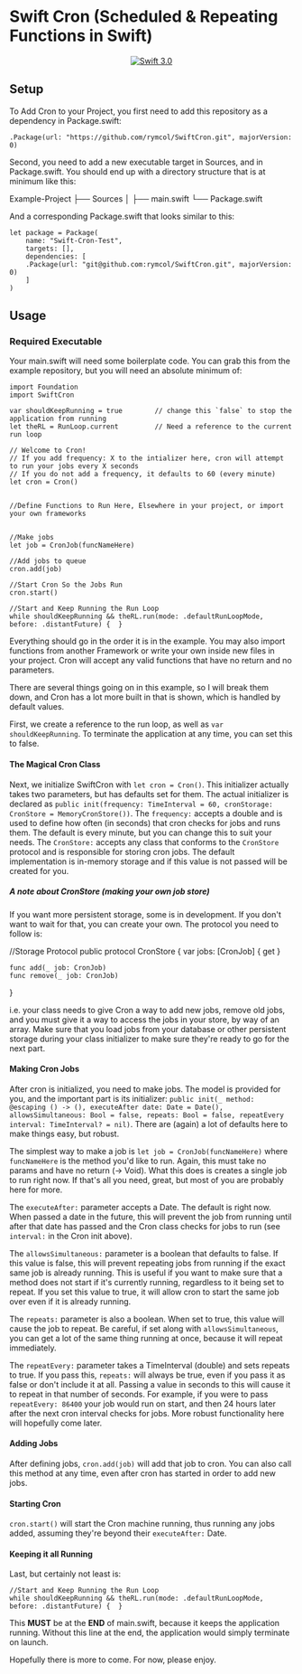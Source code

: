 # Swift Cron (Scheduled & Repeating Functions in Swift)

<p align="center">
    <a href="https://developer.apple.com/swift/" target="_blank">
        <img src="https://img.shields.io/badge/Swift-3.0-orange.svg?style=flat" alt="Swift 3.0">
    </a>
</p>

## Setup

To Add Cron to your Project, you first need to add this repository as a dependency in Package.swift:

```
.Package(url: "https://github.com/rymcol/SwiftCron.git", majorVersion: 0)
```

Second, you need to add a new executable target in Sources, and in Package.swift. You should end up with a directory structure that is at minimum like this:

Example-Project
├── Sources
│   ├── main.swift
└── Package.swift

And a corresponding Package.swift that looks similar to this:

```
let package = Package(
    name: "Swift-Cron-Test",
    targets: [],
    dependencies: [
    .Package(url: "git@github.com:rymcol/SwiftCron.git", majorVersion: 0)
    ]
)
```

## Usage

### Required Executable

Your main.swift will need some boilerplate code. You can grab this from the example repository, but you will need an absolute minimum of:

```
import Foundation
import SwiftCron

var shouldKeepRunning = true        // change this `false` to stop the application from running
let theRL = RunLoop.current         // Need a reference to the current run loop

// Welcome to Cron!
// If you add frequency: X to the intializer here, cron will attempt to run your jobs every X seconds
// If you do not add a frequency, it defaults to 60 (every minute)
let cron = Cron()


//Define Functions to Run Here, Elsewhere in your project, or import your own frameworks 


//Make jobs
let job = CronJob(funcNameHere)

//Add jobs to queue
cron.add(job)

//Start Cron So the Jobs Run
cron.start()

//Start and Keep Running the Run Loop
while shouldKeepRunning && theRL.run(mode: .defaultRunLoopMode, before: .distantFuture) {  }

```

Everything should go in the order it is in the example. You may also import functions from another Framework or write your own inside new files in your project. Cron will accept any valid functions that have no return and no parameters. 

There are several things going on in this example, so I will break them down, and Cron has a lot more built in that is shown, which is handled by default values. 

First, we create a reference to the run loop, as well as `var shouldKeepRunning`. To terminate the application at any time, you can set this to false. 

#### The Magical Cron Class

Next, we initialize SwiftCron with `let cron = Cron()`. This initializer actually takes two parameters, but has defaults set for them. The actual initializer is declared as `public init(frequency: TimeInterval = 60, cronStorage: CronStore = MemoryCronStore())`. The `frequency:` accepts a double and is used to define how often (in seconds) that cron checks for jobs and runs them. The default is every minute, but you can change this to suit your needs. The `CronStore:` accepts any class that conforms to the `CronStore` protocol and is responsible for storing cron jobs. The default implementation is in-memory storage and if this value is not passed will be created for you. 

##### A note about CronStore (making your own job store)

If you want more persistent storage, some is in development. If you don't want to wait for that, you can create your own. The protocol you need to follow is: 

//Storage Protocol
public protocol CronStore {
    var jobs: [CronJob] { get }
    
    func add(_ job: CronJob)
    func remove(_ job: CronJob)
}

i.e. your class needs to give Cron a way to add new jobs, remove old jobs, and you must give it a way to access the jobs in your store, by way of an array. Make sure that you load jobs from your database or other persistent storage during your class initializer to make sure they're ready to go for the next part. 

#### Making Cron Jobs

After cron is initialized, you need to make jobs. The model is provided for you, and the important part is its initializer: `public init(_ method: @escaping () -> (), executeAfter date: Date = Date(), allowsSimultaneous: Bool = false, repeats: Bool = false, repeatEvery interval: TimeInterval? = nil)`. There are (again) a lot of defaults here to make things easy, but robust. 

The simplest way to make a job is `let job = CronJob(funcNameHere)` where `funcNameHere` is the method you'd like to run. Again, this must take no params and have no return (-> Void). What this does is creates a single job to run right now. If that's all you need, great, but most of you are probably here for more. 

The `executeAfter:` parameter accepts a Date. The default is right now. When passed a date in the future, this will prevent the job from running until after that date has passed and the Cron class checks for jobs to run (see `interval:` in the Cron init above). 

The `allowsSimultaneous:` parameter is a boolean that defaults to false. If this value is false, this will prevent repeating jobs from running if the exact same job is already running. This is useful if you want to make sure that a method does not start if it's currently running, regardless to it being set to repeat. If you set this value to true, it will allow cron to start the same job over even if it is already running. 

The `repeats:` parameter is also a boolean. When set to true, this value will cause the job to repeat. Be careful, if set along with `allowsSimultaneous`, you can get a lot of the same thing running at once, because it will repeat immediately. 

The `repeatEvery:` parameter takes a TimeInterval (double) and sets repeats to true. If you pass this, `repeats:` will always be true, even if you pass it as false or don't include it at all. Passing a value in seconds to this will cause it to repeat in that number of seconds. For example, if you were to pass `repeatEvery: 86400` your job would run on start, and then 24 hours later after the next cron interval checks for jobs. More robust functionality here will hopefully come later. 

#### Adding Jobs

After defining jobs, `cron.add(job)` will add that job to cron. You can also call this method at any time, even after cron has started in order to add new jobs. 

#### Starting Cron

`cron.start()` will start the Cron machine running, thus running any jobs added, assuming they're beyond their `executeAfter:` Date. 

#### Keeping it all Running

Last, but certainly not least is:

```
//Start and Keep Running the Run Loop
while shouldKeepRunning && theRL.run(mode: .defaultRunLoopMode, before: .distantFuture) {  }
```

This **MUST** be at the **END** of main.swift, because it keeps the application running. Without this line at the end, the application would simply terminate on launch. 

Hopefully there is more to come. For now, please enjoy. 